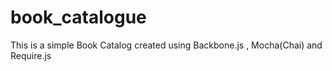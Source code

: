 book_catalogue
==============

This is a simple Book Catalog created using Backbone.js , Mocha(Chai) and Require.js
